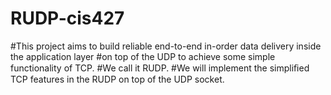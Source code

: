 # RUDP-cis427

#This project aims to build reliable end-to-end in-order data delivery inside the application layer 
#on top of the UDP to achieve some simple functionality of TCP. 
#We call it RUDP. 
#We will implement the simpliﬁed TCP features in the RUDP on top of the UDP socket.

